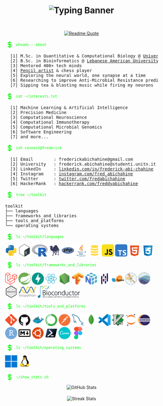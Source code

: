 <!-- HEADER -->
<h1 align="center">
  <img src="https://readme-typing-svg.herokuapp.com?font=JetBrains+Mono&size=40&duration=3000&pause=1000&color=00FF00&center=true&vCenter=true&width=1000&height=60&lines=Hi,+I'm+Frederick+Abi+Chahine.;AI+%26+Bioinformatics+Engineer." alt="Typing Banner" />
</h1>
</br>

<!-- QUOTE -->
<p align="center">
  <a href="https://github.com/piyushsuthar/github-readme-quotes">
    <img src="https://quotes-github-readme.vercel.app/api?type=horizontal&theme=dark&quote=The+greatest+scientists+are+artists+as+well.&author=Albert+Einstein&border=true&quoteColor=AAAAAA&authorColor=DDDDDD&backgroundColor=0d1117&symbolColor=00FF00&borderColor=00FF00" alt="Readme Quote">
  </a>
</p>

<!-- ABOUT ME -->
<p style="display: flex; align-items: center; gap: 6px; margin-bottom: 10px;">
  <img alt="dollar" src="assets/dollar_sign.svg" height="30" width="30">
  <code style="color:#00FF00;">whoami --about</code>
</p>

<pre>
  [1] M.Sc. in Quantitative & Computational Biology @ <a href="https://www.unitn.it" target="_blank">University of Trento (UniTn)</a>
  [2] B.Sc. in Bioinformatics @ <a href="https://www.lau.edu.lb" target="_blank">Lebanese American University (LAU)</a>
  [3] Mentored 400+ tech minds
  [4] <a href="https://instagram.com/fred_draws">Pencil artist</a> & chess player
  [5] Exploring the neural world, one synapse at a time
  [6] Researching to improve Anti-Microbial Resistance prediction using deep CNNs
  [7] Sipping tea & blasting music while firing my neurons
</pre>

<!-- INTERESTS -->
<p style="display: flex; align-items: center; gap: 6px; margin-bottom: 10px;">
  <img alt="dollar" src="assets/dollar_sign.svg" height="30" width="30">
  <code style="color:#00FF00;">cat ~/interests.txt</code>
</p>

<pre>
  [1] Machine Learning & Artificial Intelligence
  [2] Precision Medicine
  [3] Computational Neuroscience
  [4] Computational Immunotherapy
  [5] Computational Microbial Genomics
  [6] Software Engineering
  [7] and more...
</pre>

<!-- CONTACT -->
<p style="display: flex; align-items: center; gap: 6px; margin-bottom: 10px;">
  <img alt="dollar" src="assets/dollar_sign.svg" height="30" width="30">
  <code style="color:#00FF00;">ssh connect@frederick</code>
</p>

<pre>
  [1] Email        : frederickabichahine@gmail.com
  [2] University   : frederick.abichahine@studenti.unitn.it
  [3] LinkedIn     : <a href="https://linkedin.com/in/frederick-abi-chahine" target="_blank">linkedin.com/in/frederick-abi-chahine</a>
  [4] Instagram    : <a href="https://instagram.com/fred_abichahine" target="_blank">instagram.com/fred_abichahine</a>
  [5] Twitter      : <a href="https://twitter.com/fredabichahine" target="_blank">twitter.com/fredabichahine</a>
  [6] HackerRank   : <a href="https://www.hackerrank.com/freddyabichahine" target="_blank">hackerrank.com/freddyabichahine</a>
</pre>

<!-- TOOLKIT -->
<p style="display: flex; align-items: center; gap: 6px; margin-bottom: 10px;">
  <img alt="dollar" src="assets/dollar_sign.svg" height="30" width="30">
  <code style="color:#00FF00;">tree ~/toolkit</code>
</p>

<pre>
toolkit
├── languages
├── frameworks_and_libraries
├── tools_and_platforms
└── operating_systems
</pre>

<!-- LANGUAGES -->
<p style="display: flex; align-items: center; gap: 6px; margin-bottom: 10px;">
  <img alt="dollar" src="assets/dollar_sign.svg" height="30" width="30">
  <code style="color:#00FF00;">ls ~/toolkit/languages</code>
</p>

<div>
  <img src="./assets/languages/python_logo.svg" height="40" alt="Python" title="Python"/>
  <img src="./assets/languages/bash_logo.svg" height="40" alt="Bash" title="Bash"/>
  <img src="./assets/languages/r_logo.svg" height="40" alt="R" title="R"/>
  <img src="./assets/languages/perl_logo.svg" height="40" alt="Perl" title="Perl"/>
  <img src="./assets/languages/php_logo.svg" height="40" alt="PHP" title="PHP"/>
  <img src="./assets/languages/java_logo.svg" height="40" alt="Java" title="Java"/>
  <img src="./assets/languages/sql_logo.svg" height="40" alt="SQL" title="SQL"/>
  <img src="./assets/languages/javascript_logo.svg" height="40" alt="JavaScript" title="JavaScript"/>
  <img src="./assets/languages/typescript_logo.svg" height="40" alt="TypeScript" title="TypeScript"/>
  <img src="./assets/languages/html5_logo.svg" height="40" alt="HTML5" title="HTML5"/>
  <img src="./assets/languages/css3_logo.svg" height="40" alt="CSS3" title="CSS3"/>
</div>

<!-- FRAMEWORKS & LIBRARIES -->
<p style="display: flex; align-items: center; gap: 6px; margin-bottom: 10px; margin-top: 10px;">
  <img alt="dollar" src="assets/dollar_sign.svg" height="30" width="30">
  <code style="color:#00FF00;">ls ~/toolkit/frameworks_and_libraries</code>
</p>

<div>
  <img src="./assets/frameworks_and_libraries/laravel_logo.svg" height="40" alt="Laravel" title="Laravel"/>
  <img src="./assets/frameworks_and_libraries/springboot_logo.svg" height="40" alt="Spring Boot" title="Spring Boot"/>
  <img src="./assets/frameworks_and_libraries/fastapi_logo.svg" height="40" alt="FastAPI" title="FastAPI"/>
  <img src="./assets/frameworks_and_libraries/react_logo.svg" height="40" alt="React" title="React"/>
  <img src="./assets/frameworks_and_libraries/nodejs_logo.svg" height="40" alt="Node.js" title="Node JS"/>
  <img src="./assets/frameworks_and_libraries/tensorflow_logo.svg" height="40" alt="TensorFlow" title="TensorFlow"/>
  <img src="./assets/frameworks_and_libraries/numpy_logo.svg" height="40" alt="NumPy" title="NumPy"/>
  <img src="./assets/frameworks_and_libraries/pandas_logo.svg" height="40" alt="Pandas" title="Pandas"/>
  <img src="./assets/frameworks_and_libraries/scikitlearn_logo.svg" height="40" alt="Scikit-learn" title="Scikit-learn"/>
  <img src="./assets/frameworks_and_libraries/matplotlib_logo.svg" height="40" alt="Matplotlib" title="Matplotlib"/> 
  <img src="./assets/frameworks_and_libraries/seaborn_logo.svg" height="40" alt="Seaborn" title="Seaborn"/>
  <img src="./assets/frameworks_and_libraries/tidyverse_logo.svg" height="40" alt="Tidyverse" title="Tidyverse"/>
  <img src="./assets/frameworks_and_libraries/biopython_logo.svg" height="40" alt="Biopython" title="Biopython"/>
  <img src="./assets/frameworks_and_libraries/bioconductor_logo.svg" height="40" alt="Bioconductor" title="Bioconductor"/>
</div>

<!-- TOOLS & PLATFORMS -->
<p style="display: flex; align-items: center; gap: 6px; margin-bottom: 10px; margin-top: 10px;">
  <img alt="dollar" src="assets/dollar_sign.svg" height="30" width="30">
  <code style="color:#00FF00;">ls ~/toolkit/tools_and_platforms</code>
</p>

<div>
  <img src="./assets/tools_and_platforms/git_logo.svg" height="40" alt="git" title="Git"/>
  <img src="./assets/tools_and_platforms/github_logo.svg" height="40" alt="github" title="GitHub"/>
  <img src="./assets/tools_and_platforms/docker_logo.svg" height="40" alt="docker" title="Docker"/>
  <img src="./assets/tools_and_platforms/anaconda_logo.svg" height="40" alt="anaconda" title="Anaconda"/>
  <img src="./assets/tools_and_platforms/postman_logo.svg" height="40" alt="postman" title="Postman"/>
  <img src="./assets/tools_and_platforms/mysql_logo.svg" height="40" alt="mysql" title="MySQL"/>
  <img src="./assets/tools_and_platforms/mongodb_logo.svg" height="40" alt="mongodb" title="MongoDB"/>
  <img src="./assets/tools_and_platforms/vscode_logo.svg" height="40" alt="vscode" title="VSCode"/>
  <img src="./assets/tools_and_platforms/vim_logo.svg" height="40" alt="vim" title="Vim"/>
  <img src="./assets/tools_and_platforms/jupyter_logo.svg" height="40" alt="jupyter" title="Jupyter"/>
  <img src="./assets/tools_and_platforms/eclipse_logo.svg" height="40" alt="eclipse" title="Eclipse"/>
  <img src="./assets/tools_and_platforms/rstudio_logo.svg" height="40" alt="rstudio" title="RStudio"/>
  <img src="./assets/tools_and_platforms/markdown_logo.svg" height="40" alt="markdown" title="Markdown"/>
  <img src="./assets/tools_and_platforms/ubuntu_logo.svg" height="40" alt="ubuntu" title="Ubuntu"/>
  <img src="./assets/tools_and_platforms/powershell_logo.svg" height="40" alt="powershell" title="PowerShell"/>
  <img src="./assets/tools_and_platforms/canva_logo.svg" height="40" alt="canva" title="Canva"/>
  <img src="./assets/tools_and_platforms/figma_logo.svg" height="40" alt="figma" title="Figma"/>
</div>

<!-- OPERATING SYSTEMS -->
<p style="display: flex; align-items: center; gap: 6px; margin-bottom: 10px; margin-top: 10px;">
  <img alt="dollar" src="assets/dollar_sign.svg" height="30" width="30">
  <code style="color:#00FF00;">ls ~/toolkit/operating_systems</code>
</p>

<div>
  <img src="./assets/operating_systems/windows_logo.svg" height="40" alt="windows" title="Windows"/>
  <img src="./assets/operating_systems/linux_logo.svg" height="40" alt="linux" title="Linux"/>
</div>

<!-- STATISTICS -->
<p style="display: flex; align-items: center; gap: 6px; margin-bottom: 10px;">
  <img alt="dollar" src="assets/dollar_sign.svg" height="30" width="30">
  <code style="color:#00FF00;">~/show_stats.sh</code>
</p>

<div style="text-align: center;">
    <div style="display: block; margin-bottom: 20px;">
        <img src="https://github-readme-stats.vercel.app/api?username=frederick-abichahine&show_icons=true&theme=radical&locale=en" alt="GitHub Stats" style="height: 180px; width: 400px;" />
    </div>
    <div style="display: block;">
        <img src="https://github-readme-streak-stats.herokuapp.com/?user=frederick-abichahine&theme=radical" alt="Streak Stats" style="height: 180px; width: 400px;" />
    </div>
</div>
